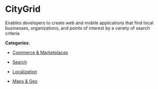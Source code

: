 # CityGrid

Enables developers to create web and mobile applications that find local businesses, organizations, and points of interest by a variety of search criteria

**Categories**:

- [Commerce & Marketplaces](https://github/apis-list/apis-list#commerce-and-marketplaces)

- [Search](https://github/apis-list/apis-list#search)

- [Localization](https://github/apis-list/apis-list#localization)

- [Maps & Geo](https://github/apis-list/apis-list#maps-and-geo)



